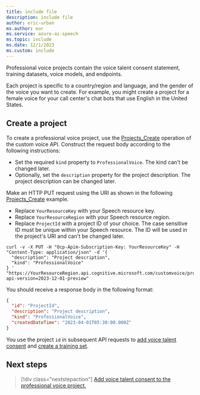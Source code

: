 ```yaml
---
title: include file
description: include file
author: eric-urban
ms.author: eur
ms.service: azure-ai-speech
ms.topic: include
ms.date: 12/1/2023
ms.custom: include
---
```


Professional voice projects contain the voice talent consent statement, training datasets, voice models, and endpoints.

Each project is specific to a country/region and language, and the gender of the voice you want to create. For example, you might create a project for a female voice for your call center's chat bots that use English in the United States.

## Create a project

To create a professional voice project, use the [Projects_Create](/rest/api/speechapi/projects/create) operation of the custom voice API. Construct the request body according to the following instructions:

- Set the required `kind` property to `ProfessionalVoice`. The kind can't be changed later.
- Optionally, set the `description` property for the project description. The project description can be changed later.

Make an HTTP PUT request using the URI as shown in the following [Projects_Create](/rest/api/speechapi/projects/create) example. 
- Replace `YourResourceKey` with your Speech resource key.
- Replace `YourResourceRegion` with your Speech resource region.
- Replace `ProjectId` with a project ID of your choice. The case sensitive ID must be unique within your Speech resource. The ID will be used in the project's URI and can't be changed later. 

```azurecli-interactive
curl -v -X PUT -H "Ocp-Apim-Subscription-Key: YourResourceKey" -H "Content-Type: application/json" -d '{
  "description": "Project description",
  "kind": "ProfessionalVoice"
} '  "https://YourResourceRegion.api.cognitive.microsoft.com/customvoice/projects/ProjectId?api-version=2023-12-01-preview"
```

You should receive a response body in the following format:

```json
{
  "id": "ProjectId",
  "description": "Project description",
  "kind": "ProfessionalVoice",
  "createdDateTime": "2023-04-01T05:30:00.000Z"
}
```

You use the project `id` in subsequent API requests to [add voice talent consent](../../../../professional-voice-create-consent.md) and [create a training set](../../../../professional-voice-create-training-set.md).

## Next steps

> [!div class="nextstepaction"]
> [Add voice talent consent to the professional voice project.](../../../../professional-voice-create-consent.md)

